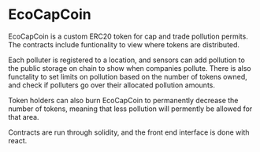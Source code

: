 # EcoCapCoin

EcoCapCoin is a custom ERC20 token for cap and trade pollution permits. The contracts include funtionality to view where tokens are distributed. 

Each polluter is registered to a location, and sensors can add pollution to the public storage on chain to show when companies pollute. 
There is also functality to set limits on pollution based on the number of tokens owned, and check if polluters go over their allocated pollution amounts.

Token holders can also burn EcoCapCoin to permanently decrease the number of tokens, meaning that less pollution will permently be allowed for that area.

Contracts are run through solidity, and the front end interface is done with react.

